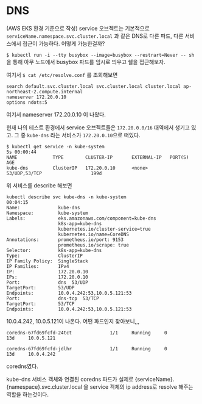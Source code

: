# DNS
(AWS EKS 환경 기준으로 작성)
service 오브젝트는 기본적으로 `serviceName.namespace.svc.cluster.local` 과 같은 DNS로 다른 파드, 다른 서비스에서 접근이 가능하다. 어떻게 가능한걸까?


`$ kubectl run -i --tty busybox --image=busybox --restrart=Never -- sh` 을 통해 아무 노드에서 busybox 파드를 임시로 띄우고 쉘을 접근해보자.

여기서 `$ cat /etc/resolve.conf` 를 조회해보면 

```
search default.svc.cluster.local svc.cluster.local cluster.local ap-northeast-2.compute.internal
nameserver 172.20.0.10
options ndots:5
```

여기서 nameserver 172.20.0.10 이 나왔다. 

현재 나의 테스트 환경에서 service 오브젝트들은 `172.20.0.0/16` 대역에서 생기고 있고. 그 중 `kube-dns` 라는 서비스가 `172.20.0.10`으로 떠있다. 

```
$ kubectl get service -n kube-system                                           5s 00:00:44
NAME             TYPE        CLUSTER-IP       EXTERNAL-IP   PORT(S)                        AGE
kube-dns         ClusterIP   172.20.0.10      <none>        53/UDP,53/TCP                  199d
```

위 서비스를 describe 해보면

```
kubectl describe svc kube-dns -n kube-system                                    00:04:15
Name:              kube-dns
Namespace:         kube-system
Labels:            eks.amazonaws.com/component=kube-dns
                   k8s-app=kube-dns
                   kubernetes.io/cluster-service=true
                   kubernetes.io/name=CoreDNS
Annotations:       prometheus.io/port: 9153
                   prometheus.io/scrape: true
Selector:          k8s-app=kube-dns
Type:              ClusterIP
IP Family Policy:  SingleStack
IP Families:       IPv4
IP:                172.20.0.10
IPs:               172.20.0.10
Port:              dns  53/UDP
TargetPort:        53/UDP
Endpoints:         10.0.4.242:53,10.0.5.121:53
Port:              dns-tcp  53/TCP
TargetPort:        53/TCP
Endpoints:         10.0.4.242:53,10.0.5.121:53
```

10.0.4.242, 10.0.5.121이 나온다. 어떤 파드인지 찾아보니,,,

```
coredns-67fd69fcfd-24tct              1/1     Running     0          13d     10.0.5.121

coredns-67fd69fcfd-jdlhr              1/1     Running     0          13d     10.0.4.242
```

coredns였다.

kube-dns 서비스 객체와 연결된 coredns 파드가 실제로 {serviceName}.{namespace}.svc.cluster.local 을 service 객체의 ip address로 resolve 해주는 역할을 하는것이다. 